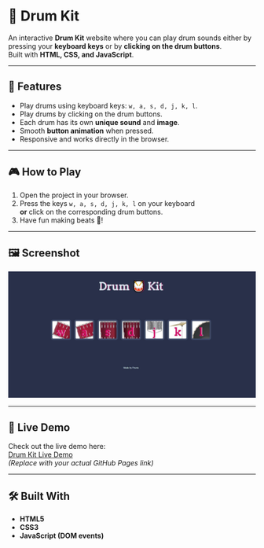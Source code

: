 # 🥁 Drum Kit

An interactive **Drum Kit** website where you can play drum sounds either by pressing your **keyboard keys** or by **clicking on the drum buttons**.  
Built with **HTML, CSS, and JavaScript**.

---

## 🚀 Features
- Play drums using keyboard keys: `w, a, s, d, j, k, l`.
- Play drums by clicking on the drum buttons.
- Each drum has its own **unique sound** and **image**.
- Smooth **button animation** when pressed.
- Responsive and works directly in the browser.

---

## 🎮 How to Play
1. Open the project in your browser.
2. Press the keys `w, a, s, d, j, k, l` on your keyboard  
   **or** click on the corresponding drum buttons.
3. Have fun making beats 🥁!

---

## 🖼️ Screenshot
![Drum Kit Screenshot](/drumKit-screenshot.jpg)  


---

## 🔗 Live Demo
Check out the live demo here:  
[Drum Kit Live Demo](https://pouriavj.github.io/your-repo-name/)  
*(Replace with your actual GitHub Pages link)*

---

## 🛠️ Built With
- **HTML5**
- **CSS3**
- **JavaScript (DOM events)**

